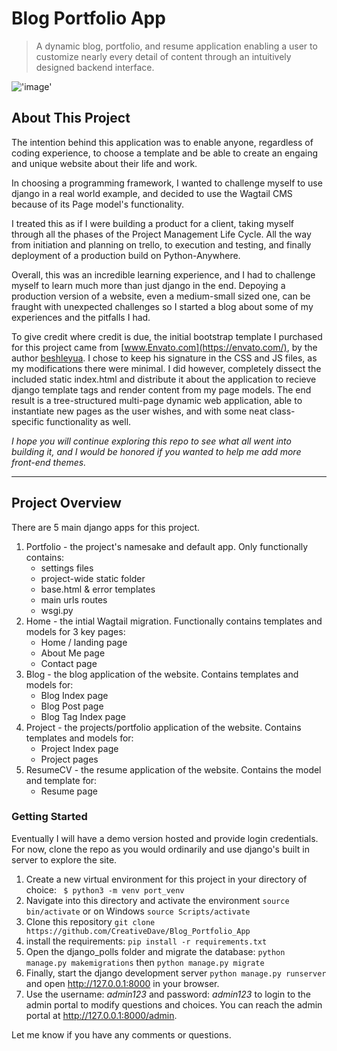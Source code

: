# Blog Portfolio App
> A dynamic blog, portfolio, and resume application enabling a user to customize nearly every detail of content through an intuitively designed backend interface. 

!['image'](./media/about.gif)
## About This Project

The intention behind this application was to enable anyone, regardless of coding experience, to choose a template and be able to create an engaing and unique website about their life and work. 

In choosing a programming framework, I wanted to challenge myself to use django in a real world example, and decided to use the Wagtail CMS because of its Page model's functionality. 

I treated this as if I were building a product for a client, taking myself through all the phases of the Project Management Life Cycle. All the way from initiation and planning on trello, to execution and testing, and finally deployment of a production build on Python-Anywhere. 

Overall, this was an incredible learning experience, and I had to challenge myself to learn much more than just django in the end. Depoying a production version of a website, even a medium-small sized one, can be fraught with unexpected challenges so I started a blog about some of my experiences and the pitfalls I had.

To give credit where credit is due, the initial bootstrap template I purchased for this project came from [www.Envato.com](https://envato.com/), by the author [beshleyua](https://themeforest.net/user/beshleyua). I chose to keep his signature in the CSS and JS files, as my modifications there were minimal. I did however, completely dissect the included static index.html and distribute it about the application to recieve django template tags and render content from my page models. The end result is a tree-structured multi-page dynamic web application, able to instantiate new pages as the user wishes, and with some neat class-specific functionality as well. 

*I hope you will continue exploring this repo to see what all went into building it, and I would be honored if you wanted to help me add more front-end themes.*

---

## Project Overview

There are 5 main django apps for this project.
  1. Portfolio - the project's namesake and default app. Only functionally contains:
     - settings files
     - project-wide static folder 
     - base.html & error templates
     - main urls routes
     - wsgi.py
  2. Home - the intial Wagtail migration. Functionally contains templates and models for 3 key pages:
     - Home / landing page
     - About Me page
     - Contact page 
  3. Blog - the blog application of the website. Contains templates and models for:
     - Blog Index page
     - Blog Post page
     - Blog Tag Index page
  4. Project - the projects/portfolio application of the website. Contains templates and models for:
     - Project Index page
     - Project pages
  5. ResumeCV - the resume application of the website. Contains the model and template for:
     - Resume page
    
### Getting Started

Eventually I will have a demo version hosted and provide login credentials. For now, clone the repo as you would ordinarily and use django's built in server to explore the site.

  1. Create a new virtual environment for this project in your directory of choice:  ``` $ python3 -m venv port_venv```
  2. Navigate into this directory and activate the environment ```source bin/activate``` or on Windows ```source Scripts/activate```
  3. Clone this repository ```git clone https://github.com/CreativeDave/Blog_Portfolio_App```
  4. install the requirements: ```pip install -r requirements.txt```
  5. Open the django_polls folder and migrate the database: ```python manage.py makemigrations``` then ```python manage.py migrate```
  6. Finally, start the django development server ```python manage.py runserver``` and open http://127.0.0.1:8000 in your browser.
  7. Use the username: *admin123* and password: *admin123* to login to the admin portal to modify questions and choices. You can reach the admin portal at http://127.0.0.1:8000/admin.

Let me know if you have any comments or questions.     
